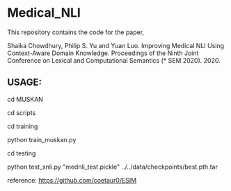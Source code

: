# Medical_NLI

This repository contains the code for the paper,

Shaika Chowdhury, Philip S. Yu and Yuan Luo. Improving Medical NLI Using Context-Aware Domain Knowledge. Proceedings of the Ninth Joint Conference on Lexical and Computational Semantics (* SEM 2020). 2020.

## USAGE:

cd MUSKAN

cd scripts

cd training

python train_muskan.py

cd testing

python test_snli.py "mednli_test.pickle" ../../data/checkpoints/best.pth.tar


reference: https://github.com/coetaur0/ESIM
